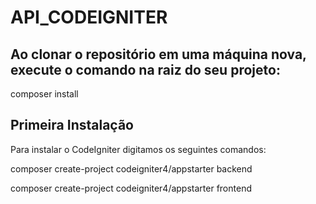 # API_CODEIGNITER

## Ao clonar o repositório em uma máquina nova, execute o comando na raiz do seu projeto:
composer install 

## Primeira Instalação
Para instalar o CodeIgniter digitamos os seguintes comandos: 

composer create-project codeigniter4/appstarter backend

composer create-project codeigniter4/appstarter frontend

